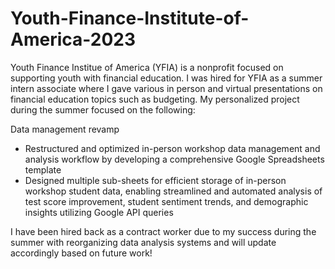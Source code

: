 # Youth-Finance-Institute-of-America-2023
Youth Finance Institue of America (YFIA) is a nonprofit focused on supporting youth with financial education. I was hired for YFIA as a summer intern associate where I gave various in person and virtual presentations on financial education topics such as budgeting. My personalized project during the summer focused on the following: 

Data management revamp
- Restructured and optimized in-person workshop data management and analysis workflow by developing a comprehensive Google Spreadsheets template
- Designed multiple sub-sheets for efficient storage of in-person workshop student data, enabling streamlined and automated analysis of test score improvement, student sentiment trends, and demographic insights utilizing Google API queries

I have been hired back as a contract worker due to my success during the summer with reorganizing data analysis systems and will update accordingly based on future work!
